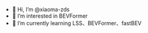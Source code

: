 - 👋 Hi, I’m @xiaoma-zds
- 👀 I’m interested in BEVFormer
- 🌱 I’m currently learning LSS、BEVFormer、fastBEV

<!---
xiaoma-zds/xiaoma-zds is a ✨ special ✨ repository because its `README.md` (this file) appears on your GitHub profile.
You can click the Preview link to take a look at your changes.
--->
